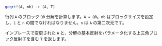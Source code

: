 ```julia
geqrt!(A, nb) -> (A, T)
```

行列 `A` のブロック `QR` 分解を計算します。`A = QR`。`nb` はブロックサイズを設定し、`1` と `n` の間でなければなりません。`n` は `A` の第二次元です。

インプレースで変更された `A` と、分解の基本反射をパラメータ化する上三角ブロック反射子を含む `T` を返します。
